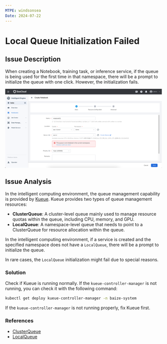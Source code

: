 ```yaml
---
MTPE: windsonsea
Date: 2024-07-22
---
```


# Local Queue Initialization Failed

## Issue Description

When creating a Notebook, training task, or inference service, if the queue is being used for
the first time in that namespace, there will be a prompt to initialize the queue with one click.
However, the initialization fails.

![local-queue-initialization-failed](./images/kueue-init-localqueue.png)

## Issue Analysis

In the intelligent computing environment, the queue management capability is provided by
[Kueue](https://kueue.sigs.k8s.io/). Kueue provides two types of queue management resources:

- **ClusterQueue**: A cluster-level queue mainly used to manage resource quotas within
  the queue, including CPU, memory, and GPU.
- **LocalQueue**: A namespace-level queue that needs to point to a ClusterQueue
  for resource allocation within the queue.

In the intelligent computing environment, if a service is created and the specified
namespace does not have a `LocalQueue`, there will be a prompt to initialize the queue.

In rare cases, the `LocalQueue` initialization might fail due to special reasons.

### Solution

Check if Kueue is running normally. If the `kueue-controller-manager` is not running,
you can check it with the following command:

```bash
kubectl get deploy kueue-controller-manager -n baize-system
```

If the `kueue-controller-manager` is not running properly, fix Kueue first.

### References

- [ClusterQueue](https://kueue.sigs.k8s.io/docs/concepts/cluster_queue/)
- [LocalQueue](https://kueue.sigs.k8s.io/docs/concepts/local_queue/)
